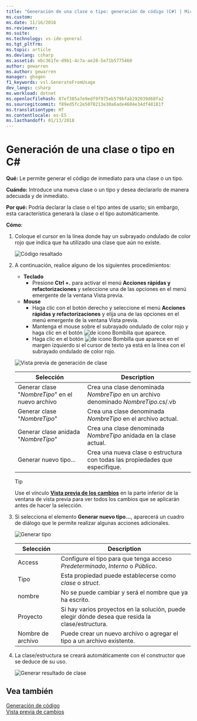 ```yaml
---
title: "Generación de una clase o tipo: generación de código (C#) | Microsoft Docs"
ms.custom: 
ms.date: 11/16/2016
ms.reviewer: 
ms.suite: 
ms.technology: vs-ide-general
ms.tgt_pltfrm: 
ms.topic: article
ms.devlang: csharp
ms.assetid: ebc361fe-d9b1-4c7a-ae28-5e71b5775460
author: gewarren
ms.author: gewarren
manager: ghogen
f1_keywords: vsl.GenerateFromUsage
dev_langs: csharp
ms.workload: dotnet
ms.openlocfilehash: 87ef385a7e9edf9f975eb579bfab292039d60fa2
ms.sourcegitcommit: f89ed5fc2e5078213e30a6ade4604e34df48181f
ms.translationtype: HT
ms.contentlocale: es-ES
ms.lasthandoff: 01/13/2018
---
```

# <a name="generate-a-class-or-type-in-c"></a>Generación de una clase o tipo en C# #
**Qué:** Le permite generar el código de inmediato para una clase o un tipo. 

**Cuándo:** Introduce una nueva clase o un tipo y desea declararlo de manera adecuada y de inmediato.  

**Por qué:** Podría declarar la clase o el tipo antes de usarlo; sin embargo, esta característica generará la clase o el tipo automáticamente. 

**Cómo**:

1. Coloque el cursor en la línea donde hay un subrayado ondulado de color rojo que indica que ha utilizado una clase que aún no existe.

   ![Código resaltado](media/class-highlight-cs.png)

1. A continuación, realice alguno de los siguientes procedimientos:
   * **Teclado**
     * Presione **Ctrl +.** para activar el menú **Acciones rápidas y refactorizaciones** y seleccione una de las opciones en el menú emergente de la ventana Vista previa.
   * **Mouse**
     * Haga clic con el botón derecho y seleccione el menú **Acciones rápidas y refactorizaciones** y elija una de las opciones en el menú emergente de la ventana Vista previa.
     * Mantenga el mouse sobre el subrayado ondulado de color rojo y haga clic en el botón ![de icono Bombilla](media/bulb-cs.png) que aparece.
     * Haga clic en el botón ![de icono Bombilla](media/bulb-cs.png) que aparece en el margen izquierdo si el cursor de texto ya está en la línea con el subrayado ondulado de color rojo.

   ![Vista previa de generación de clase](media/class-preview-cs.png)

   Selección | Description
   --- | ---
   Generar clase "*NombreTipo*" en el nuevo archivo | Crea una clase denominada *NombreTipo* en un archivo denominado *NombreTipo*.cs/.vb
   Generar clase "*NombreTipo*" | Crea una clase denominada *NombreTipo* en el archivo actual.
   Generar clase anidada "*NombreTipo*" | Crea una clase denominada *NombreTipo* anidada en la clase actual.
   Generar nuevo tipo... | Crea una nueva clase o estructura con todas las propiedades que especifique.

   >[!TIP]
   >Use el vínculo [**Vista previa de los cambios**](../../ide/preview-changes.md) en la parte inferior de la ventana de vista previa para ver todos los cambios que se aplicarán antes de hacer la selección.

1. Si selecciona el elemento **Generar nuevo tipo...**, aparecerá un cuadro de diálogo que le permite realizar algunas acciones adicionales.

   ![Generar tipo](media/class-newtype-cs.png)

   Selección | Description
   --- | ---
   Access | Configure el tipo para que tenga acceso *Predeterminado*, *Interno* o *Público*.
   Tipo | Esta propiedad puede establecerse como *clase* o *struct*.
   nombre | No se puede cambiar y será el nombre que ya ha escrito.
   Proyecto | Si hay varios proyectos en la solución, puede elegir dónde desea que resida la clase/estructura.
   Nombre de archivo | Puede crear un nuevo archivo o agregar el tipo a un archivo existente.

1. La clase/estructura se creará automáticamente con el constructor que se deduce de su uso.

   ![Generar resultado de clase](media/class-result-cs.png)

## <a name="see-also"></a>Vea también

[Generación de código](../code-generation-in-visual-studio.md)  
[Vista previa de cambios](../../ide/preview-changes.md)
